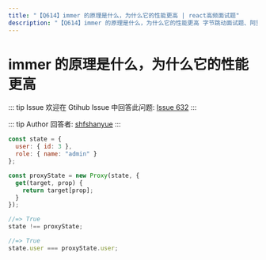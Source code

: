 ```yaml
---
title: "【Q614】immer 的原理是什么，为什么它的性能更高 | react高频面试题"
description: "【Q614】immer 的原理是什么，为什么它的性能更高 字节跳动面试题、阿里腾讯面试题、美团小米面试题。"
---
```


# immer 的原理是什么，为什么它的性能更高

::: tip Issue
欢迎在 Gtihub Issue 中回答此问题: [Issue 632](https://github.com/shfshanyue/Daily-Question/issues/632)
:::

::: tip Author
回答者: [shfshanyue](https://github.com/shfshanyue)
:::

```js
const state = {
  user: { id: 3 },
  role: { name: "admin" }
};

const proxyState = new Proxy(state, {
  get(target, prop) {
    return target[prop];
  }
});
```

```js
//=> True
state !== proxyState;

//=> True
state.user === proxyState.user;
```
